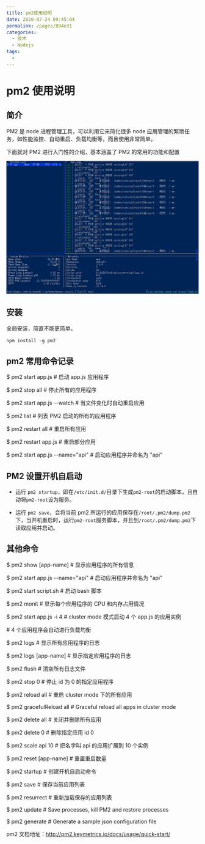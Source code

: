 ```yaml
---
title: pm2使用说明
date: 2020-07-24 09:45:04
permalink: /pages/894e31
categories: 
  - 技术
  - Nodejs
tags: 
  - 
---
```

# pm2 使用说明

## 简介

PM2 是 node 进程管理工具，可以利用它来简化很多 node 应用管理的繁琐任务，如性能监控、自动重启、负载均衡等，而且使用非常简单。

下面就对 PM2 进行入门性的介绍，基本涵盖了 PM2 的常用的功能和配置

<!-- more -->

![image-20200724095431515](../img/image-20200724095431515.png)

## 安装

全局安装，简直不能更简单。

```js
npm install -g pm2
```

## pm2 常用命令记录

\$ pm2 start app.js # 启动 app.js 应用程序

\$ pm2 stop all # 停止所有的应用程序

\$ pm2 start app.js --watch # 当文件变化时自动重启应用

\$ pm2 list # 列表 PM2 启动的所有的应用程序

\$ pm2 restart all # 重启所有应用

\$ pm2 restart app.js # 重启部分应用

\$ pm2 start app.js --name="api" # 启动应用程序并命名为 "api"

## PM2 设置开机自启动

- 运行 `pm2 startup`，即在`/etc/init.d/`目录下生成`pm2-root`的启动脚本，且自动将`pm2-root`设为服务。

* 运行 `pm2 save`，会将当前 pm2 所运行的应用保存在`/root/.pm2/dump.pm2`下，当开机重启时，运行`pm2-root`服务脚本，并且到`/root/.pm2/dump.pm2`下读取应用并启动。

## 其他命令

\$ pm2 show [app-name] # 显示应用程序的所有信息

\$ pm2 start app.js --name="api" # 启动应用程序并命名为 "api"

\$ pm2 start script.sh # 启动 bash 脚本

\$ pm2 monit # 显示每个应用程序的 CPU 和内存占用情况

\$ pm2 start app.js -i 4 # cluster mode 模式启动 4 个 app.js 的应用实例

\# 4 个应用程序会自动进行负载均衡

\$ pm2 logs # 显示所有应用程序的日志

\$ pm2 logs [app-name] # 显示指定应用程序的日志

\$ pm2 flush # 清空所有日志文件

\$ pm2 stop 0 # 停止 id 为 0 的指定应用程序

\$ pm2 reload all # 重启 cluster mode 下的所有应用

\$ pm2 gracefulReload all # Graceful reload all apps in cluster mode

\$ pm2 delete all # 关闭并删除所有应用

\$ pm2 delete 0 # 删除指定应用 id 0

\$ pm2 scale api 10 # 把名字叫 api 的应用扩展到 10 个实例

\$ pm2 reset [app-name] # 重置重启数量

\$ pm2 startup # 创建开机自启动命令

\$ pm2 save # 保存当前应用列表

\$ pm2 resurrect # 重新加载保存的应用列表

\$ pm2 update # Save processes, kill PM2 and restore processes

\$ pm2 generate # Generate a sample json configuration file

pm2 文档地址：http://pm2.keymetrics.io/docs/usage/quick-start/
